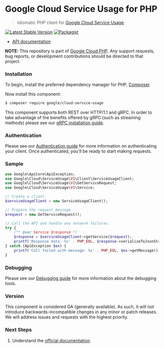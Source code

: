 # Google Cloud Service Usage for PHP

> Idiomatic PHP client for [Google Cloud Service Usage](https://cloud.google.com/service-usage).

[![Latest Stable Version](https://poser.pugx.org/google/cloud-service-usage/v/stable)](https://packagist.org/packages/google/cloud-service-usage) [![Packagist](https://img.shields.io/packagist/dm/google/cloud-service-usage.svg)](https://packagist.org/packages/google/cloud-service-usage)

* [API documentation](https://cloud.google.com/php/docs/reference/cloud-service-usage/latest)

**NOTE:** This repository is part of [Google Cloud PHP](https://github.com/googleapis/google-cloud-php). Any
support requests, bug reports, or development contributions should be directed to
that project.

### Installation

To begin, install the preferred dependency manager for PHP, [Composer](https://getcomposer.org/).

Now install this component:

```sh
$ composer require google/cloud-service-usage
```

This component supports both REST over HTTP/1.1 and gRPC. In order to take advantage of the benefits offered by gRPC (such as streaming methods)
please see our [gRPC installation guide](https://cloud.google.com/php/grpc).

### Authentication

Please see our [Authentication guide](https://github.com/googleapis/google-cloud-php/blob/main/AUTHENTICATION.md) for more information
on authenticating your client. Once authenticated, you'll be ready to start making requests.

### Sample

```php
use Google\ApiCore\ApiException;
use Google\Cloud\ServiceUsage\V1\Client\ServiceUsageClient;
use Google\Cloud\ServiceUsage\V1\GetServiceRequest;
use Google\Cloud\ServiceUsage\V1\Service;

// Create a client.
$serviceUsageClient = new ServiceUsageClient();

// Prepare the request message.
$request = new GetServiceRequest();

// Call the API and handle any network failures.
try {
    /** @var Service $response */
    $response = $serviceUsageClient->getService($request);
    printf('Response data: %s' . PHP_EOL, $response->serializeToJsonString());
} catch (ApiException $ex) {
    printf('Call failed with message: %s' . PHP_EOL, $ex->getMessage());
}
```

### Debugging

Please see our [Debugging guide](https://github.com/googleapis/google-cloud-php/blob/main/DEBUG.md)
for more information about the debugging tools.

### Version

This component is considered GA (generally available). As such, it will not introduce backwards-incompatible changes in
any minor or patch releases. We will address issues and requests with the highest priority.

### Next Steps

1. Understand the [official documentation](https://cloud.google.com/service-usage/docs).
